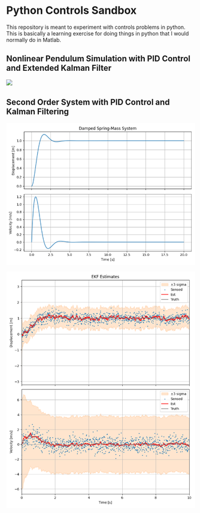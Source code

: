 # Python Controls Sandbox
This repository is meant to experiment with controls problems in python. This is basically a learning exercise for doing things in python that I would normally do in Matlab.

## Nonlinear Pendulum Simulation with PID Control and Extended Kalman Filter
![](figs/nonlinear_pendulum/pendulum_animation_dynamic.gif)

## Second Order System with PID Control and Kalman Filtering

![Figure not found](figs/linear_springMassDamper/Figure_1.png)

![Figure not found](figs/linear_springMassDamper/Figure_4.png)
